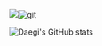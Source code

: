 <img src="https://img.shields.io/badge/Python-3766AB?style=flat-square&logo=Python&logoColor=white"/>![git](https://img.shields.io/badge/-Git-F05032?style=for-the-badge&logo=git&logoColor=ffffff)



![Daegi's GitHub stats](https://github-readme-stats.vercel.app/api?username=daegi0923&show_icons=true&theme=radical)
